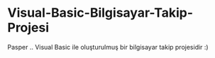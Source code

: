 # Visual-Basic-Bilgisayar-Takip-Projesi
Pasper .. Visual Basic ile oluşturulmuş bir bilgisayar takip projesidir :) 
